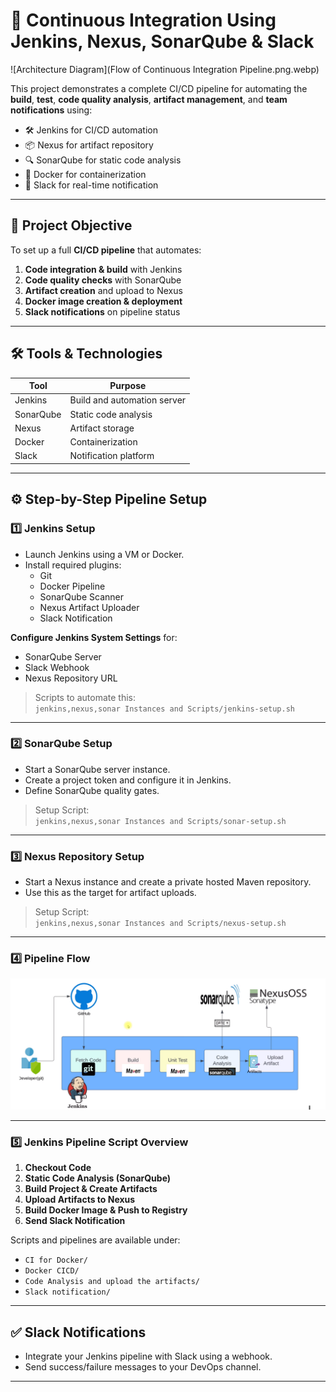 # 🚀 Continuous Integration Using Jenkins, Nexus, SonarQube & Slack

![Architecture Diagram](Flow of Continuous Integration Pipeline.png.webp)


This project demonstrates a complete CI/CD pipeline for automating the **build**, **test**, **code quality analysis**, **artifact management**, and **team notifications** using:

- 🛠️ Jenkins for CI/CD automation  
- 📦 Nexus for artifact repository  
- 🔍 SonarQube for static code analysis  
- 🐳 Docker for containerization  
- 🔔 Slack for real-time notification  

---


## 📌 Project Objective

To set up a full **CI/CD pipeline** that automates:

1. **Code integration & build** with Jenkins
2. **Code quality checks** with SonarQube
3. **Artifact creation** and upload to Nexus
4. **Docker image creation & deployment**
5. **Slack notifications** on pipeline status

---

## 🛠️ Tools & Technologies

| Tool         | Purpose                            |
|--------------|-------------------------------------|
| Jenkins      | Build and automation server         |
| SonarQube    | Static code analysis                |
| Nexus        | Artifact storage                    |
| Docker       | Containerization                    |
| Slack        | Notification platform               |

---

## ⚙️ Step-by-Step Pipeline Setup

### 1️⃣ Jenkins Setup

- Launch Jenkins using a VM or Docker.
- Install required plugins:  
  - Git
  - Docker Pipeline
  - SonarQube Scanner
  - Nexus Artifact Uploader
  - Slack Notification

**Configure Jenkins System Settings** for:
- SonarQube Server
- Slack Webhook
- Nexus Repository URL

> Scripts to automate this:  
`jenkins,nexus,sonar Instances and Scripts/jenkins-setup.sh`

---

### 2️⃣ SonarQube Setup

- Start a SonarQube server instance.
- Create a project token and configure it in Jenkins.
- Define SonarQube quality gates.

> Setup Script:  
`jenkins,nexus,sonar Instances and Scripts/sonar-setup.sh`

---

### 3️⃣ Nexus Repository Setup

- Start a Nexus instance and create a private hosted Maven repository.
- Use this as the target for artifact uploads.

> Setup Script:  
`jenkins,nexus,sonar Instances and Scripts/nexus-setup.sh`

---

### 4️⃣ Pipeline Flow

![Pipeline Flow](Flow%20of%20Continuous%20Integration%20Pipeline.png)

---

### 5️⃣ Jenkins Pipeline Script Overview

1. **Checkout Code**
2. **Static Code Analysis (SonarQube)**
3. **Build Project & Create Artifacts**
4. **Upload Artifacts to Nexus**
5. **Build Docker Image & Push to Registry**
6. **Send Slack Notification**

Scripts and pipelines are available under:
- `CI for Docker/`
- `Docker CICD/`
- `Code Analysis and upload the artifacts/`
- `Slack notification/`

---

## ✅ Slack Notifications

- Integrate your Jenkins pipeline with Slack using a webhook.
- Send success/failure messages to your DevOps channel.

---



